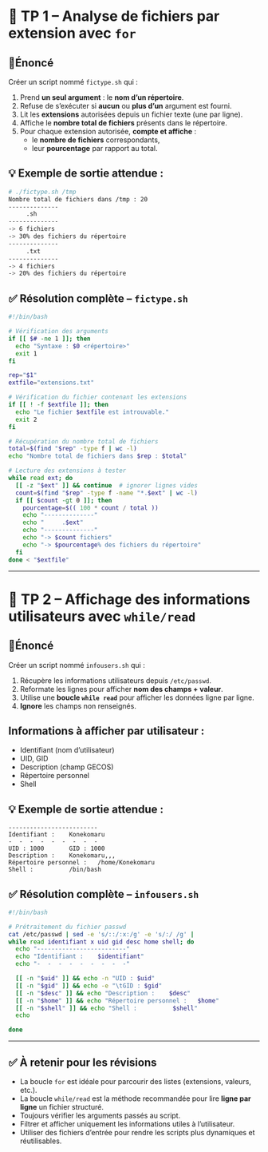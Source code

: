 # 🧪 TP 1 – Analyse de fichiers par extension avec `for`

## 📄Énoncé

Créer un script nommé `fictype.sh` qui :

1. Prend **un seul argument** : le **nom d’un répertoire**.
2. Refuse de s’exécuter si **aucun** ou **plus d’un** argument est fourni.
3. Lit les **extensions** autorisées depuis un fichier texte (une par ligne).
4. Affiche le **nombre total de fichiers** présents dans le répertoire.
5. Pour chaque extension autorisée, **compte et affiche** :
    - le **nombre de fichiers** correspondants,
    - leur **pourcentage** par rapport au total.

## 💡 Exemple de sortie attendue :

```bash
# ./fictype.sh /tmp
Nombre total de fichiers dans /tmp : 20
--------------
     .sh
--------------
-> 6 fichiers
-> 30% des fichiers du répertoire
--------------
     .txt
--------------
-> 4 fichiers
-> 20% des fichiers du répertoire
```

## ✅ Résolution complète – `fictype.sh`

```bash
#!/bin/bash

# Vérification des arguments
if [[ $# -ne 1 ]]; then
  echo "Syntaxe : $0 <répertoire>"
  exit 1
fi

rep="$1"
extfile="extensions.txt"

# Vérification du fichier contenant les extensions
if [[ ! -f $extfile ]]; then
  echo "Le fichier $extfile est introuvable."
  exit 2
fi

# Récupération du nombre total de fichiers
total=$(find "$rep" -type f | wc -l)
echo "Nombre total de fichiers dans $rep : $total"

# Lecture des extensions à tester
while read ext; do
  [[ -z "$ext" ]] && continue  # ignorer lignes vides
  count=$(find "$rep" -type f -name "*.$ext" | wc -l)
  if [[ $count -gt 0 ]]; then
    pourcentage=$(( 100 * count / total ))
    echo "--------------"
    echo "     .$ext"
    echo "--------------"
    echo "-> $count fichiers"
    echo "-> $pourcentage% des fichiers du répertoire"
  fi
done < "$extfile"
```

---

# 🧪 TP 2 – Affichage des informations utilisateurs avec `while/read`

## 📄Énoncé

Créer un script nommé `infousers.sh` qui :

1. Récupère les informations utilisateurs depuis `/etc/passwd`.
2. Reformate les lignes pour afficher **nom des champs + valeur**.
3. Utilise une **boucle `while read`** pour afficher les données ligne par ligne.
4. **Ignore** les champs non renseignés.

## Informations à afficher par utilisateur :

- Identifiant (nom d’utilisateur)
- UID, GID
- Description (champ GECOS)
- Répertoire personnel
- Shell

## 💡 Exemple de sortie attendue :

```
-------------------------
Identifiant :    Konekomaru
-  -  -  -  -  -  -  -  -
UID : 1000       GID : 1000
Description :    Konekomaru,,,
Répertoire personnel :   /home/Konekomaru
Shell :          /bin/bash
```

## ✅ Résolution complète – `infousers.sh`

```bash
#!/bin/bash

# Prétraitement du fichier passwd
cat /etc/passwd | sed -e 's/::/:x:/g' -e 's/:/ /g' |
while read identifiant x uid gid desc home shell; do
  echo "-------------------------"
  echo "Identifiant :    $identifiant"
  echo "-  -  -  -  -  -  -  -  -"

  [[ -n "$uid" ]] && echo -n "UID : $uid"
  [[ -n "$gid" ]] && echo -e "\tGID : $gid"
  [[ -n "$desc" ]] && echo "Description :    $desc"
  [[ -n "$home" ]] && echo "Répertoire personnel :   $home"
  [[ -n "$shell" ]] && echo "Shell :          $shell"
  echo

done
```

---

## ✅ À retenir pour les révisions

- La boucle `for` est idéale pour parcourir des listes (extensions, valeurs, etc.).
- La boucle `while/read` est la méthode recommandée pour lire **ligne par ligne** un fichier structuré.
- Toujours vérifier les arguments passés au script.
- Filtrer et afficher uniquement les informations utiles à l’utilisateur.
- Utiliser des fichiers d’entrée pour rendre les scripts plus dynamiques et réutilisables.
